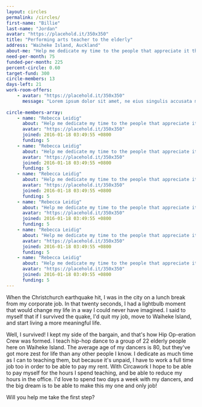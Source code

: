 ```yaml
---
layout: circles
permalink: /circles/
first-name: "Billie"
last-name: "Jordan"
avatar: "https://placehold.it/350x350"
title: "Performing arts teacher to the elderly"
address: "Waiheke Island, Auckland"
about-me: "Help me dedicate my time to the people that appreciate it the most - the Hip Op-eration dance crew. My goal is to be able to give them two full days of my time per week, and I need your help to pull this off."
need-per-month: 75
funded-per-month: 225
percent-circle: 0.60
target-fund: 300
circle-members: 13
days-left: 21
work-room-offers:
    - avatar: "https://placehold.it/350x350"
      message: "Lorem ipsum dolor sit amet, ne eius singulis accusata mei, sed gubergren ullamcorper ad. Vim ei latine nominati. Id diam quot quo. No nec reformidans philosophia, usu ei utinam postea delicatissimi. Iudicabit salutatus duo in. Justo alienum no vis."
      
circle-members-array:
    - name: "Rebecca Leidig"
      about: "Help me dedicate my time to the people that appreciate it the most - the Hip Op-eration dance crew."
      avatar: "https://placehold.it/350x350"
      joined: 2016-01-18 03:49:55 +0800
      funding: 5
    - name: "Rebecca Leidig"
      about: "Help me dedicate my time to the people that appreciate it the most - the Hip Op-eration dance crew."
      avatar: "https://placehold.it/350x350"
      joined: 2016-01-18 03:49:55 +0800
      funding: 5
    - name: "Rebecca Leidig"
      about: "Help me dedicate my time to the people that appreciate it the most - the Hip Op-eration dance crew."
      avatar: "https://placehold.it/350x350"
      joined: 2016-01-18 03:49:55 +0800
      funding: 5
    - name: "Rebecca Leidig"
      about: "Help me dedicate my time to the people that appreciate it the most - the Hip Op-eration dance crew."
      avatar: "https://placehold.it/350x350"
      joined: 2016-01-18 03:49:55 +0800
      funding: 5
    - name: "Rebecca Leidig"
      about: "Help me dedicate my time to the people that appreciate it the most - the Hip Op-eration dance crew."
      avatar: "https://placehold.it/350x350"
      joined: 2016-01-18 03:49:55 +0800
      funding: 5
    - name: "Rebecca Leidig"
      about: "Help me dedicate my time to the people that appreciate it the most - the Hip Op-eration dance crew."
      avatar: "https://placehold.it/350x350"
      joined: 2016-01-18 03:49:55 +0800
      funding: 5
---
```


When the Christchurch earthquake hit, I was in the city on a lunch break from my corporate job. In that twenty seconds, I had a lightbulb moment that would change my life in a way I could never have imagined. I said to myself that if I survived the quake, I'd quit my job, move to Waiheke Island, and start living a more meaningful life.

Well, I survived! I kept my side of the bargain, and that's how Hip Op-eration Crew was formed. I teach hip-hop dance to a group of 22 elderly people here on Waiheke Island. The average age of my dancers is 80, but they've got more zest for life than any other people I know. I dedicate as much time as I can to teaching them, but because it's unpaid, I have to work a full time job too in order to be able to pay my rent. With Circawork I hope to be able to pay myself for the hours I spend teaching, and be able to reduce my hours in the office. I'd love to spend two days a week with my dancers, and the big dream is to be able to make this my one and only job!

Will you help me take the first step?